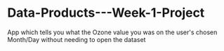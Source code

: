 Data-Products---Week-1-Project
==============================

App which tells you what the Ozone value you was on the user's chosen Month/Day without needing to open the dataset
